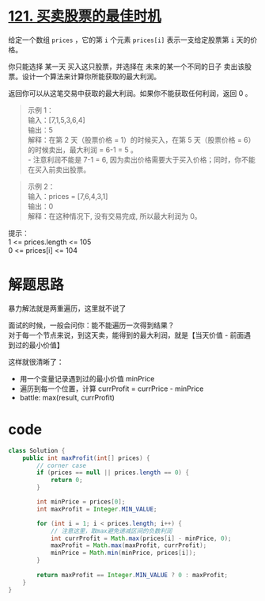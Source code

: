 # [121. 买卖股票的最佳时机](https://leetcode.cn/problems/best-time-to-buy-and-sell-stock/description/?envType=company&envId=bytedance&favoriteSlug=bytedance-thirty-days)

给定一个数组 `prices` ，它的第 `i` 个元素 `prices[i]` 表示一支给定股票第 `i` 天的价格。

你只能选择 某一天 买入这只股票，并选择在 未来的某一个不同的日子 卖出该股票。设计一个算法来计算你所能获取的最大利润。

返回你可以从这笔交易中获取的最大利润。如果你不能获取任何利润，返回 0 。

 

>示例 1：<br>
输入：[7,1,5,3,6,4] <br>
输出：5 <br>
解释：在第 2 天（股票价格 = 1）的时候买入，在第 5 天（股票价格 = 6）的时候卖出，最大利润 = 6-1 = 5 。<br>
     - 注意利润不能是 7-1 = 6, 因为卖出价格需要大于买入价格；同时，你不能在买入前卖出股票。

>示例 2：<br>
输入：prices = [7,6,4,3,1] <br>
输出：0 <br>
解释：在这种情况下, 没有交易完成, 所以最大利润为 0。
 

提示：<br>
1 <= prices.length <= 105 <br>
0 <= prices[i] <= 104

# 解题思路
暴力解法就是两重遍历，这里就不说了

面试的时候，一般会问你：能不能遍历一次得到结果？<br>
对于每一个节点来说，到这天卖，能得到的最大利润，就是【当天价值 - 前面遇到过的最小价值】

这样就很清晰了：
- 用一个变量记录遇到过的最小价值 minPrice
- 遍历到每一个位置，计算 currProfit = currPrice - minPrice
- battle: max(result, currProfit) 

# code
```java
class Solution {
    public int maxProfit(int[] prices) {
        // corner case
        if (prices == null || prices.length == 0) {
            return 0;
        }

        int minPrice = prices[0];
        int maxProfit = Integer.MIN_VALUE;

        for (int i = 1; i < prices.length; i++) {
            // 注意这里，取max避免递减区间的负数利润
            int currProfit = Math.max(prices[i] - minPrice, 0);
            maxProfit = Math.max(maxProfit, currProfit);
            minPrice = Math.min(minPrice, prices[i]);
        }
        
        return maxProfit == Integer.MIN_VALUE ? 0 : maxProfit;
    }
}
```